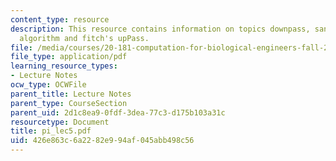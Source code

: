 ```yaml
---
content_type: resource
description: This resource contains information on topics downpass, sankoff downpass
  algorithm and fitch's upPass.
file: /media/courses/20-181-computation-for-biological-engineers-fall-2006/426e863c6a2282e994af045abb498c56_pi_lec5.pdf
file_type: application/pdf
learning_resource_types:
- Lecture Notes
ocw_type: OCWFile
parent_title: Lecture Notes
parent_type: CourseSection
parent_uid: 2d1c8ea9-0fdf-3dea-77c3-d175b103a31c
resourcetype: Document
title: pi_lec5.pdf
uid: 426e863c-6a22-82e9-94af-045abb498c56
---
```


